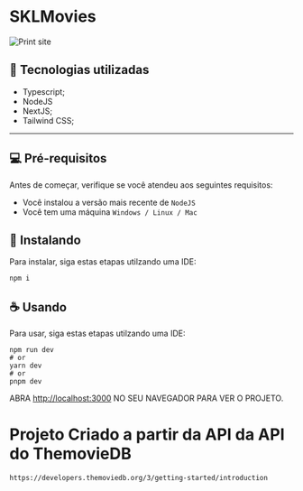 # SKLMovies


<img src="https://portifolioweb-nu.vercel.app/_next/static/media/SKLMovies.1a003b90.png" alt="Print site">


## 💼 Tecnologias utilizadas

- Typescript;
- NodeJS
- NextJS;
- Tailwind CSS;

---


## 💻 Pré-requisitos

Antes de começar, verifique se você atendeu aos seguintes requisitos:

- Você instalou a versão mais recente de `NodeJS`
- Você tem uma máquina `Windows / Linux / Mac`

## 🚀 Instalando

Para instalar, siga estas etapas utilzando uma IDE:
```
npm i
```

## ☕ Usando

Para usar, siga estas etapas utilzando uma IDE:

```
npm run dev
# or
yarn dev
# or
pnpm dev
```

ABRA [http://localhost:3000](http://localhost:3000) NO SEU NAVEGADOR PARA VER O PROJETO.

# Projeto Criado a partir da API da API do ThemovieDB
    https://developers.themoviedb.org/3/getting-started/introduction




